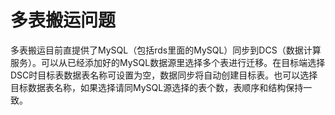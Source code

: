 # 多表搬运问题

多表搬运目前直提供了MySQL（包括rds里面的MySQL）同步到DCS（数据计算服务）。可以从已经添加好的MySQL数据源里选择多个表进行迁移。在目标端选择DSC时目标表数据表名称可设置为空，数据同步将自动创建目标表。也可以选择目标数据表名称，如果选择请同MySQL源选择的表个数，表顺序和结构保持一致。